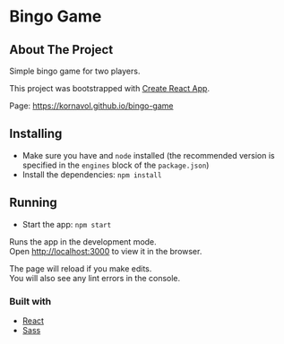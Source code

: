 # Bingo Game

## About The Project

Simple bingo game for two players.

This project was bootstrapped with [Create React App](https://reactjs.org/docs/create-a-new-react-app.html).

Page: <https://kornavol.github.io/bingo-game>

## Installing

- Make sure you have and `node` installed (the recommended version is specified in the `engines` block of the `package.json`)
- Install the dependencies: `npm install`

## Running

- Start the app: `npm start`

Runs the app in the development mode.<br />
Open [http://localhost:3000](http://localhost:3000) to view it in the browser.

The page will reload if you make edits.<br />
You will also see any lint errors in the console.

### Built with

- [React](https://reactjs.org)
- [Sass](https://sass-lang.com/)
